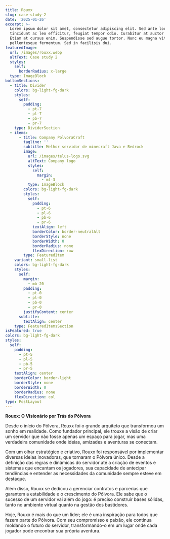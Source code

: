 ```yaml
---
title: Rouxx
slug: case-study-2
date: '2025-01-26'
excerpt: >-
  Lorem ipsum dolor sit amet, consectetur adipiscing elit. Sed ante lorem,
  tincidunt ac leo efficitur, feugiat tempor odio. Curabitur at auctor sapien.
  Etiam at cursus enim. Suspendisse sed augue tortor. Nunc eu magna vitae lorem
  pellentesque fermentum. Sed in facilisis dui.
featuredImage:
  url: /images/rouxx.webp
  altText: Case study 2
  styles:
    self:
      borderRadius: x-large
  type: ImageBlock
bottomSections:
  - title: Divider
    colors: bg-light-fg-dark
    styles:
      self:
        padding:
          - pt-7
          - pl-7
          - pb-7
          - pr-7
    type: DividerSection
  - items:
      - title: Company PolvoraCraft
        tagline: ''
        subtitle: Melhor servidor de minecraft Java e Bedrock
        image:
          url: /images/telus-logo.svg
          altText: Company logo
          styles:
            self:
              margin:
                - ml-3
          type: ImageBlock
        colors: bg-light-fg-dark
        styles:
          self:
            padding:
              - pt-6
              - pl-6
              - pb-6
              - pr-6
            textAlign: left
            borderColor: border-neutralAlt
            borderStyle: none
            borderWidth: 0
            borderRadius: none
            flexDirection: row
        type: FeaturedItem
    variant: small-list
    colors: bg-light-fg-dark
    styles:
      self:
        margin:
          - mb-20
        padding:
          - pt-0
          - pl-0
          - pb-0
          - pr-0
        justifyContent: center
      subtitle:
        textAlign: center
    type: FeaturedItemsSection
isFeatured: true
colors: bg-light-fg-dark
styles:
  self:
    padding:
      - pt-5
      - pl-5
      - pb-5
      - pr-5
    textAlign: center
    borderColor: border-light
    borderStyle: none
    borderWidth: 0
    borderRadius: none
    flexDirection: col
type: PostLayout
---
```

**Rouxx: O Visionário por Trás do Pólvora**

Desde o início do Pólvora, Rouxx foi o grande arquiteto que transformou um sonho em realidade. Como fundador principal, ele trouxe a visão de criar um servidor que não fosse apenas um espaço para jogar, mas uma verdadeira comunidade onde ideias, amizades e aventuras se conectam.

Com um olhar estratégico e criativo, Rouxx foi responsável por implementar diversas ideias inovadoras, que tornaram o Pólvora único. Desde a definição das regras e dinâmicas do servidor até a criação de eventos e sistemas que encantam os jogadores, sua capacidade de antecipar tendências e entender as necessidades da comunidade sempre esteve em destaque.

Além disso, Rouxx se dedicou a gerenciar contratos e parcerias que garantem a estabilidade e o crescimento do Pólvora. Ele sabe que o sucesso de um servidor vai além do jogo: é preciso construir bases sólidas, tanto no ambiente virtual quanto na gestão dos bastidores.

Hoje, Rouxx é mais do que um líder; ele é uma inspiração para todos que fazem parte do Pólvora. Com seu compromisso e paixão, ele continua moldando o futuro do servidor, transformando-o em um lugar onde cada jogador pode encontrar sua própria aventura.



